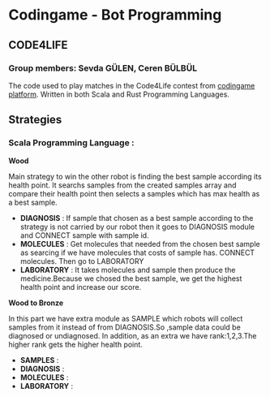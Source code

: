 # Codingame - Bot Programming
## CODE4LIFE
### Group members: Sevda GÜLEN, Ceren BÜLBÜL

The code used to play matches in the Code4Life contest from [codingame platform](https://www.codingame.com/multiplayer/bot-programming/code4life).
Written in both Scala and Rust Programming Languages.

## Strategies

### Scala Programming Language :
**Wood**

Main strategy to win the other robot is finding the best sample according its health point. It searchs samples from the created samples array and compare their health point then selects a samples which has max health as a best sample.

- **DIAGNOSIS** : If sample that chosen as a best sample according to the strategy is not carried by our robot then it goes to DIAGNOSIS module and CONNECT sample with sample id.
- **MOLECULES** : Get molecules that needed from the chosen best sample as searcing if we have molecules that costs of sample has. CONNECT molecules.
Then go to LABORATORY
- **LABORATORY** : It takes molecules and sample then produce the medicine.Because we chosed the best sample, we get the highest health point and increase our score.

**Wood to Bronze**

In this part we have extra module as SAMPLE which robots will collect samples from it instead of from DIAGNOSIS.So ,sample data could be diagnosed or undiagnosed. In addition, as an extra we have rank:1,2,3.The higher rank gets the higher health point.

- **SAMPLES** :
- **DIAGNOSIS** : 
- **MOLECULES** : 
- **LABORATORY** : 







                  
